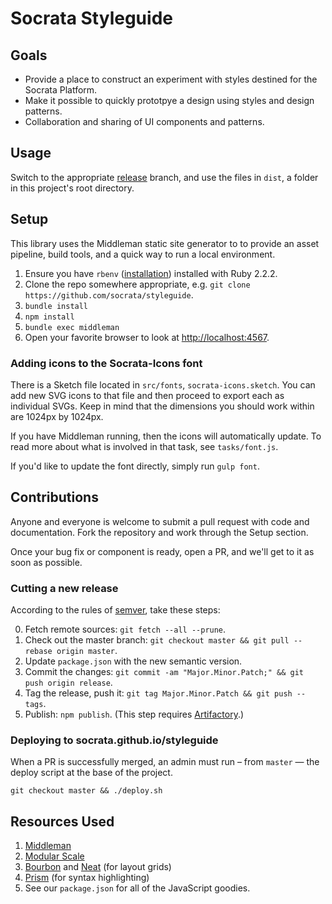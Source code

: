 # Socrata Styleguide
## Goals
- Provide a place to construct an experiment with styles destined for the Socrata Platform.
- Make it possible to quickly prototpye a design using styles and design patterns.
- Collaboration and sharing of UI components and patterns.

## Usage
Switch to the appropriate [release](https://github.com/socrata/styleguide/releases) branch, and use the files in `dist`, a folder in this project's root directory.

## Setup
This library uses the Middleman static site generator to to provide an asset pipeline, build tools, and a quick way to run a local environment.

1. Ensure you have `rbenv` ([installation](https://github.com/sstephenson/rbenv#installation)) installed with Ruby 2.2.2.
2. Clone the repo somewhere appropriate, e.g. `git clone https://github.com/socrata/styleguide`.
3. `bundle install`
4. `npm install`
5. `bundle exec middleman`
6. Open your favorite browser to look at [http://localhost:4567](http://localhost:4567).

### Adding icons to the Socrata-Icons font
There is a Sketch file located in `src/fonts`, `socrata-icons.sketch`. You can add new SVG icons to that file and then proceed to export each as individual SVGs. Keep in mind that the dimensions you should work within are 1024px by 1024px.

If you have Middleman running, then the icons will automatically update. To read more about what is involved in that task, see `tasks/font.js`.

If you'd like to update the font directly, simply run `gulp font`.

## Contributions
Anyone and everyone is welcome to submit a pull request with code and documentation. Fork the repository and work through the Setup section.

Once your bug fix or component is ready, open a PR, and we'll get to it as soon as possible.

### Cutting a new release
According to the rules of [semver](http://semver.org/), take these steps:

0. Fetch remote sources: `git fetch --all --prune`.
1. Check out the master branch: `git checkout master && git pull --rebase origin master`.
3. Update `package.json` with the new semantic version.
4. Commit the changes: `git commit -am "Major.Minor.Patch;" && git push origin release`.
5. Tag the release, push it: `git tag Major.Minor.Patch && git push --tags`.
6. Publish: `npm publish`. (This step requires [Artifactory](https://github.com/socrata/frontend#dependencies).)

### Deploying to socrata.github.io/styleguide
When a PR is successfully merged, an admin must run – from `master` — the deploy script at the base of the project.

`git checkout master && ./deploy.sh`

## Resources Used
1. [Middleman](https://middlemanapp.com/)
2. [Modular Scale](https://github.com/modularscale/modularscale-sass)
3. [Bourbon](http://bourbon.io/) and [Neat](http://neat.bourbon.io) (for layout grids)
4. [Prism](http://prismjs.com/) (for syntax highlighting)
5. See our `package.json` for all of the JavaScript goodies.
